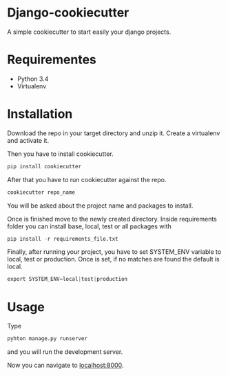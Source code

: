 # Django-cookiecutter
A simple cookiecutter to start easily your django projects.

# Requirementes
+ Python 3.4
+ Virtualenv

# Installation
Download the repo in your target directory and unzip it. Create a virtualenv and activate it.

Then you have to install cookiecutter.

```python
pip install cookiecutter
```

After that you have to run cookiecutter against the repo.
```python
cookiecutter repo_name
```
You will be asked about the project name and packages to install.

Once is finished move to the newly created directory. Inside requirements folder you can install base, local, test or all packages with
```python
pip install -r requirements_file.txt
```

Finally, after running your project, you have to set SYSTEM_ENV variable to local, test or production. Once is set, if no matches are found the default is local.
```python
export SYSTEM_ENV=local|test|production
```
# Usage
Type
```python
pyhton manage.py runserver
```
 and you will run the development server.

Now you can navigate to [localhost:8000](http://localhost:8000).